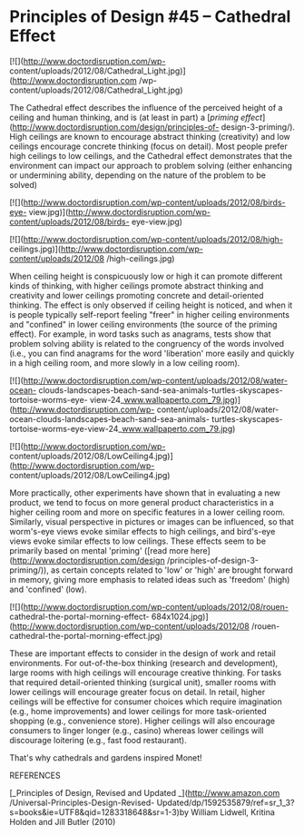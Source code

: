 # Principles of Design #45 – Cathedral Effect

[![](http://www.doctordisruption.com/wp-
content/uploads/2012/08/Cathedral_Light.jpg)](http://www.doctordisruption.com
/wp-content/uploads/2012/08/Cathedral_Light.jpg)

The Cathedral effect describes the influence of the perceived height of a
ceiling and human thinking, and is (at least in part) a [_priming
effect_](http://www.doctordisruption.com/design/principles-of-
design-3-priming/). High ceilings are known to encourage abstract thinking
(creativity) and low ceilings encourage concrete thinking (focus on detail).
Most people prefer high ceilings to low ceilings, and the Cathedral effect
demonstrates that the environment can impact our approach to problem solving
(either enhancing or undermining ability, depending on the nature of the
problem to be solved)

[![](http://www.doctordisruption.com/wp-content/uploads/2012/08/birds-eye-
view.jpg)](http://www.doctordisruption.com/wp-content/uploads/2012/08/birds-
eye-view.jpg)

[![](http://www.doctordisruption.com/wp-content/uploads/2012/08/high-
ceilings.jpg)](http://www.doctordisruption.com/wp-content/uploads/2012/08
/high-ceilings.jpg)

When ceiling height is conspicuously low or high it can promote different
kinds of thinking, with higher ceilings promote abstract thinking and
creativity and lower ceilings promoting concrete and detail-oriented thinking.
The effect is only observed if ceiling height is noticed, and when it is
people typically self-report feeling "freer" in higher ceiling environments
and "confined" in lower ceiling environments (the source of the priming
effect). For example, in word tasks such as anagrams, tests show that problem
solving ability is related to the congruency of the words involved (i.e., you
can find anagrams for the word 'liberation' more easily and quickly in a high
ceiling room, and more slowly in a low ceiling room).

[![](http://www.doctordisruption.com/wp-content/uploads/2012/08/water-ocean-
clouds-landscapes-beach-sand-sea-animals-turtles-skyscapes-tortoise-worms-eye-
view-24_www.wallpaperto.com_79.jpg)](http://www.doctordisruption.com/wp-
content/uploads/2012/08/water-ocean-clouds-landscapes-beach-sand-sea-animals-
turtles-skyscapes-tortoise-worms-eye-view-24_www.wallpaperto.com_79.jpg)

[![](http://www.doctordisruption.com/wp-
content/uploads/2012/08/LowCeiling4.jpg)](http://www.doctordisruption.com/wp-
content/uploads/2012/08/LowCeiling4.jpg)

More practically, other experiments have shown that in evaluating a new
product, we tend to focus on more general product characteristics in a higher
ceiling room and more on specific features in a lower ceiling room. Similarly,
visual perspective in pictures or images can be influenced, so that worm's-eye
views evoke similar effects to high ceilings, and bird's-eye views evoke
similar effects to low ceilings. These effects seem to be primarily based on
mental 'priming' ([read more here](http://www.doctordisruption.com/design
/principles-of-design-3-priming/)), as certain concepts related to 'low' or
'high' are brought forward in memory, giving more emphasis to related ideas
such as 'freedom' (high) and 'confined' (low).

[![](http://www.doctordisruption.com/wp-content/uploads/2012/08/rouen-
cathedral-the-portal-morning-effect-
684x1024.jpg)](http://www.doctordisruption.com/wp-content/uploads/2012/08
/rouen-cathedral-the-portal-morning-effect.jpg)

These are important effects to consider in the design of work and retail
environments. For out-of-the-box thinking (research and development), large
rooms with high ceilings will encourage creative thinking. For tasks that
required detail-oriented thinking (surgical unit), smaller rooms with lower
ceilings will encourage greater focus on detail. In retail, higher ceilings
will be effective for consumer choices which require imagination (e.g., home
improvements) and lower ceilings for more task-oriented shopping (e.g.,
convenience store). Higher ceilings will also encourage consumers to linger
longer (e.g., casino) whereas lower ceilings will discourage loitering (e.g.,
fast food restaurant).

That's why cathedrals and gardens inspired Monet!

REFERENCES

[_Principles of Design, Revised and Updated _](http://www.amazon.com
/Universal-Principles-Design-Revised-
Updated/dp/1592535879/ref=sr_1_3?s=books&ie=UTF8&qid=1283318648&sr=1-3)by
William Lidwell, Kritina Holden and Jill Butler (2010)

